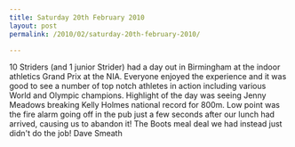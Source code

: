 ```yaml
---
title: Saturday 20th February 2010
layout: post
permalink: /2010/02/saturday-20th-february-2010/

---
```


10 Striders (and 1 junior Strider) had a day out in Birmingham at the indoor athletics Grand Prix at the NIA. Everyone enjoyed the experience and it was good to see a number of top notch athletes in action including various World and Olympic champions. Highlight of the day was seeing Jenny Meadows breaking Kelly Holmes national record for 800m. Low point was the fire alarm going off in the pub just a few seconds after our lunch had arrived, causing us to abandon it! The Boots meal deal we had instead just didn't do the job! Dave Smeath
